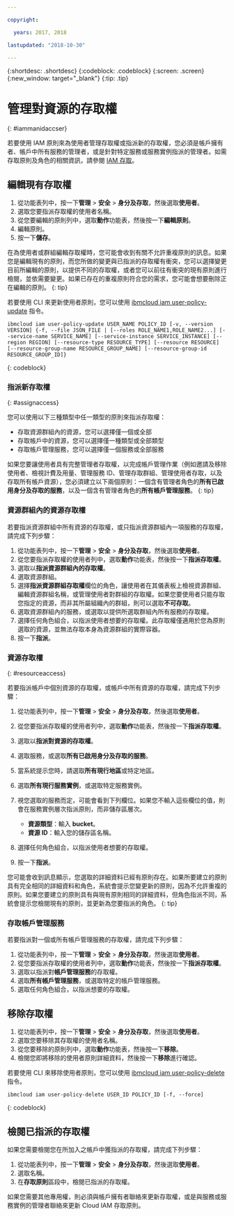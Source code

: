 ```yaml
---

copyright:

  years: 2017, 2018

lastupdated: "2018-10-30"

---
```


{:shortdesc: .shortdesc}
{:codeblock: .codeblock}
{:screen: .screen}
{:new_window: target="_blank"}
{:tip: .tip}

# 管理對資源的存取權
{: #iammanidaccser}

若要使用 IAM 原則來為使用者管理存取權或指派新的存取權，您必須是帳戶擁有者、帳戶中所有服務的管理者，或是針對特定服務或服務實例指派的管理者。如需存取原則及角色的相關資訊，請參閱 [IAM 存取](/docs/iam/users_roles.html)。

## 編輯現有存取權

1. 從功能表列中，按一下**管理** &gt; **安全** &gt; **身分及存取**，然後選取**使用者**。
2. 選取您要指派存取權的使用者名稱。
3. 從您要編輯的原則列中，選取**動作**功能表，然後按一下**編輯原則**。
4. 編輯原則。
5. 按一下**儲存**。

在為使用者或群組編輯存取權時，您可能會收到有關不允許重複原則的訊息。如果您是編輯現有的原則，而您所做的變更與已指派的存取權有衝突，您可以選擇變更目前所編輯的原則，以提供不同的存取權，或者您可以前往有衝突的現有原則進行檢閱，並依需要變更。如果已存在的重複原則符合您的需求，您可能會想要刪除正在編輯的原則。
{: tip}

若要使用 CLI 來更新使用者原則，您可以使用 [ibmcloud iam user-policy-update](/docs/cli/reference/ibmcloud/cli_api_policy.html#ibmcloud_iam_user_policy_update) 指令。
```
ibmcloud iam user-policy-update USER_NAME POLICY_ID [-v, --version VERSION] {-f, --file JSON_FILE | [--roles ROLE_NAME1,ROLE_NAME2...] [--service-name SERVICE_NAME] [--service-instance SERVICE_INSTANCE] [--region REGION] [--resource-type RESOURCE_TYPE] [--resource RESOURCE] [--resource-group-name RESOURCE_GROUP_NAME] [--resource-group-id RESOURCE_GROUP_ID]}
```
{: codeblock}

### 指派新存取權
{: #assignaccess}

您可以使用以下三種類型中任一類型的原則來指派存取權： 

* 存取資源群組內的資源，您可以選擇僅一個或全部
* 存取帳戶中的資源，您可以選擇僅一種類型或全部類型
* 存取帳戶管理服務，您可以選擇僅一個服務或全部服務

如果您要讓使用者具有完整管理者存取權，以完成帳戶管理作業（例如邀請及移除使用者、檢視計費及用量、管理服務 ID、管理存取群組、管理使用者存取，以及存取所有帳戶資源），您必須建立以下兩個原則：一個含有管理者角色的**所有已啟用身分及存取的服務**，以及一個含有管理者角色的**所有帳戶管理服務**。
{: tip}

### 資源群組內的資源存取權 

若要指派資源群組中所有資源的存取權，或只指派資源群組內一項服務的存取權，請完成下列步驟：

1. 從功能表列中，按一下**管理** &gt; **安全** &gt; **身分及存取**，然後選取**使用者**。
2. 從您要指派存取權的使用者列中，選取**動作**功能表，然後按一下**指派存取權**。
3. 選取以**指派資源群組內的存取權**。
4. 選取資源群組。
5. 選擇**指派資源群組存取權**欄位的角色，讓使用者在其儀表板上檢視資源群組、編輯資源群組名稱，或管理使用者對群組的存取權。如果您要使用者只能存取您指定的資源，而非其所屬組織內的群組，則可以選取**不可存取**。
6. 選取資源群組內的服務，或選取以提供所選取群組內所有服務的存取權。
7. 選擇任何角色組合，以指派使用者想要的存取權。此存取權僅適用於您為原則選取的資源，並無法存取本身為資源群組的實際容器。
8. 按一下**指派**。

### 資源存取權
{: #resourceaccess}

若要指派帳戶中個別資源的存取權，或帳戶中所有資源的存取權，請完成下列步驟： 

1. 從功能表列中，按一下**管理** &gt; **安全** &gt; **身分及存取**，然後選取**使用者**。
2. 從您要指派存取權的使用者列中，選取**動作**功能表，然後按一下**指派存取權**。
3. 選取以**指派對資源的存取權**。
4. 選取服務，或選取**所有已啟用身分及存取的服務**。
5. 當系統提示您時，請選取**所有現行地區**或特定地區。
 
6. 選取**所有現行服務實例**，或選取特定服務實例。
7. 視您選取的服務而定，可能會看到下列欄位。如果您不輸入這些欄位的值，則會在服務實例層次指派原則，而非儲存區層次。 
    * **資源類型**：輸入 **bucket**。
    * **資源 ID**：輸入您的儲存區名稱。
8. 選擇任何角色組合，以指派使用者想要的存取權。
9. 按一下**指派**。

您可能會收到訊息顯示，您選取的詳細資料已經有原則存在。如果所要建立的原則具有完全相同的詳細資料和角色，系統會提示您變更新的原則，因為不允許重複的原則。如果您要建立的原則具有與現有原則相同的詳細資料，但角色指派不同，系統會提示您檢閱現有的原則，並更新為您要指派的角色。
{: tip}

### 存取帳戶管理服務 

若要指派對一個或所有帳戶管理服務的存取權，請完成下列步驟： 

1. 從功能表列中，按一下**管理** &gt; **安全** &gt; **身分及存取**，然後選取**使用者**。
2. 從您要指派存取權的使用者列中，選取**動作**功能表，然後按一下**指派存取權**。
3. 選取以指派對**帳戶管理服務**的存取權。
4. 選取**所有帳戶管理服務**，或選取特定的帳戶管理服務。
5. 選取任何角色組合，以指派想要的存取權。


## 移除存取權

1. 從功能表列中，按一下**管理** &gt; **安全** &gt; **身分及存取**，然後選取**使用者**。
2. 選取您要移除其存取權的使用者名稱。
3. 從您要移除的原則列中，選取**動作**功能表，然後按一下**移除**。
4. 檢閱您即將移除的使用者原則詳細資料，然後按一下**移除**進行確認。

若要使用 CLI 來移除使用者原則，您可以使用 [ibmcloud iam user-policy-delete](/docs/cli/reference/ibmcloud/cli_api_policy.html#ibmcloud_iam_user_policy_delete) 指令。
```
ibmcloud iam user-policy-delete USER_ID POLICY_ID [-f, --force]
```
{: codeblock}

## 檢閱已指派的存取權

如果您需要檢閱您在所加入之帳戶中獲指派的存取權，請完成下列步驟：

1. 從功能表列中，按一下**管理** &gt; **安全** &gt; **身分及存取**，然後選取**使用者**。
2. 選取名稱。
3. 在**存取原則**區段中，檢閱已指派的存取權。

如果您需要其他專用權，則必須與帳戶擁有者聯絡來更新存取權，或是與服務或服務實例的管理者聯絡來更新 Cloud IAM 存取原則。
